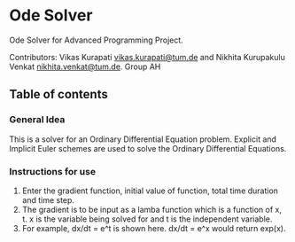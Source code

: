 # Ode Solver

Ode Solver for Advanced Programming Project.

Contributors: Vikas Kurapati <vikas.kurapati@tum.de> and Nikhita Kurupakulu Venkat <nikhita.venkat@tum.de>. Group AH
 
 ## Table of contents

 ### General Idea
 This is a solver for an Ordinary Differential Equation problem. Explicit and Implicit Euler schemes are used to solve the Ordinary Differential Equations. 

 ### Instructions for use
 1. Enter the gradient function, initial value of function, total time duration and time step.
 2. The gradient is to be input as a lamba function which is a function of x, t. x is the variable being solved for and t is the independent variable.
 3. For example, dx/dt = e^t is shown here. dx/dt = e^x would return exp(x).



